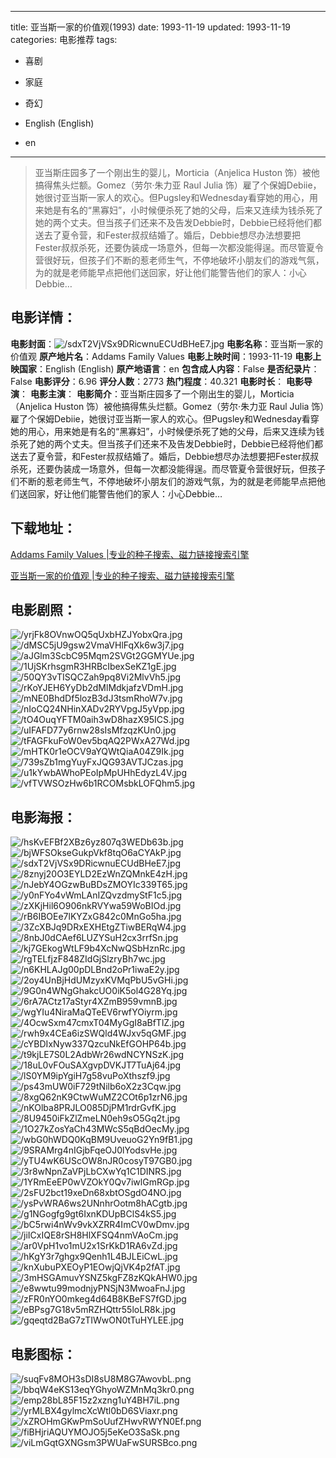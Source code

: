 
---
title: 亚当斯一家的价值观(1993)
date: 1993-11-19
updated: 1993-11-19
categories: 电影推荐
tags:
- 喜剧
- 家庭
- 奇幻

- English (English)
- en
---


> 亚当斯庄园多了一个刚出生的婴儿，Morticia（Anjelica Huston 饰）被他搞得焦头烂额。Gomez（劳尔·朱力亚 Raul Julia 饰）雇了个保姆Debiie，她很讨亚当斯一家人的欢心。但Pugsley和Wednesday看穿她的用心，用来她是有名的“黑寡妇”，小时候便杀死了她的父母，后来又连续为钱杀死了她的两个丈夫。但当孩子们还来不及告发Debbie时，Debbie已经将他们都送去了夏令营，和Fester叔叔结婚了。婚后，Debbie想尽办法想要把Fester叔叔杀死，还要伪装成一场意外，但每一次都没能得逞。而尽管夏令营很好玩，但孩子们不断的惹老师生气，不停地破坏小朋友们的游戏气氛，为的就是老师能早点把他们送回家，好让他们能警告他们的家人：小心Debbie…

## **电影详情**：

**电影封面**：<img src="https://image.tmdb.org/t/p/w200/sdxT2VjVSx9DRicwnuECUdBHeE7.jpg" alt="/sdxT2VjVSx9DRicwnuECUdBHeE7.jpg" title="/sdxT2VjVSx9DRicwnuECUdBHeE7.jpg">
**电影名称**：亚当斯一家的价值观
**原产地片名**：Addams Family Values
**电影上映时间**：1993-11-19
**电影上映国家**：English (English)
**原产地语言**：en
**包含成人内容**：False
**是否纪录片**：False
**电影评分**：6.96
**评分人数**：2773
**热门程度**：40.321
**电影时长**：
**电影导演**：
**电影主演**：
**电影简介**：亚当斯庄园多了一个刚出生的婴儿，Morticia（Anjelica Huston 饰）被他搞得焦头烂额。Gomez（劳尔·朱力亚 Raul Julia 饰）雇了个保姆Debiie，她很讨亚当斯一家人的欢心。但Pugsley和Wednesday看穿她的用心，用来她是有名的“黑寡妇”，小时候便杀死了她的父母，后来又连续为钱杀死了她的两个丈夫。但当孩子们还来不及告发Debbie时，Debbie已经将他们都送去了夏令营，和Fester叔叔结婚了。婚后，Debbie想尽办法想要把Fester叔叔杀死，还要伪装成一场意外，但每一次都没能得逞。而尽管夏令营很好玩，但孩子们不断的惹老师生气，不停地破坏小朋友们的游戏气氛，为的就是老师能早点把他们送回家，好让他们能警告他们的家人：小心Debbie…

## **下载地址**：
[Addams Family Values |专业的种子搜索、磁力链接搜索引擎](https://movie.amd794.com:2083/?search=Addams%20Family%20Values&ordering=&mode=match_phrase&page_size=10&page=1)

[亚当斯一家的价值观 |专业的种子搜索、磁力链接搜索引擎](https://movie.amd794.com:2083/?search=%E4%BA%9A%E5%BD%93%E6%96%AF%E4%B8%80%E5%AE%B6%E7%9A%84%E4%BB%B7%E5%80%BC%E8%A7%82&ordering=&mode=match_phrase&page_size=10&page=1)
 

## **电影剧照**：
<img src="https://image.tmdb.org/t/p/original/yrjFk8OVnwOQ5qUxbHZJYobxQra.jpg" alt="/yrjFk8OVnwOQ5qUxbHZJYobxQra.jpg" title="/yrjFk8OVnwOQ5qUxbHZJYobxQra.jpg"><img src="https://image.tmdb.org/t/p/original/dMSC5jU9gsw2VmaVHlFqXk6w3j7.jpg" alt="/dMSC5jU9gsw2VmaVHlFqXk6w3j7.jpg" title="/dMSC5jU9gsw2VmaVHlFqXk6w3j7.jpg"><img src="https://image.tmdb.org/t/p/original/aJGlm3ScbC95Mqm2SVGt2GGMYUe.jpg" alt="/aJGlm3ScbC95Mqm2SVGt2GGMYUe.jpg" title="/aJGlm3ScbC95Mqm2SVGt2GGMYUe.jpg"><img src="https://image.tmdb.org/t/p/original/1UjSKrhsgmR3HRBcIbexSeKZ1gE.jpg" alt="/1UjSKrhsgmR3HRBcIbexSeKZ1gE.jpg" title="/1UjSKrhsgmR3HRBcIbexSeKZ1gE.jpg"><img src="https://image.tmdb.org/t/p/original/50QY3vTISQCZah9pq8Vi2MlvVh5.jpg" alt="/50QY3vTISQCZah9pq8Vi2MlvVh5.jpg" title="/50QY3vTISQCZah9pq8Vi2MlvVh5.jpg"><img src="https://image.tmdb.org/t/p/original/rKoYJEH6YyDb2dMlMdkjafzVDmH.jpg" alt="/rKoYJEH6YyDb2dMlMdkjafzVDmH.jpg" title="/rKoYJEH6YyDb2dMlMdkjafzVDmH.jpg"><img src="https://image.tmdb.org/t/p/original/mNE0BhdDf5lozB3dJ3tsmRhoW7v.jpg" alt="/mNE0BhdDf5lozB3dJ3tsmRhoW7v.jpg" title="/mNE0BhdDf5lozB3dJ3tsmRhoW7v.jpg"><img src="https://image.tmdb.org/t/p/original/nIoCQ24NHinXADv2RYVpgJ5yVpp.jpg" alt="/nIoCQ24NHinXADv2RYVpgJ5yVpp.jpg" title="/nIoCQ24NHinXADv2RYVpgJ5yVpp.jpg"><img src="https://image.tmdb.org/t/p/original/tO4OuqYFTM0aih3wD8hazX95ICS.jpg" alt="/tO4OuqYFTM0aih3wD8hazX95ICS.jpg" title="/tO4OuqYFTM0aih3wD8hazX95ICS.jpg"><img src="https://image.tmdb.org/t/p/original/uIFAFD77y6rnw28sIsMfzqzKUn0.jpg" alt="/uIFAFD77y6rnw28sIsMfzqzKUn0.jpg" title="/uIFAFD77y6rnw28sIsMfzqzKUn0.jpg"><img src="https://image.tmdb.org/t/p/original/tFAGFkuFoW0ev5bqAQ2PWxA27Wd.jpg" alt="/tFAGFkuFoW0ev5bqAQ2PWxA27Wd.jpg" title="/tFAGFkuFoW0ev5bqAQ2PWxA27Wd.jpg"><img src="https://image.tmdb.org/t/p/original/mHTK0r1eOCV9aYQWtQiaA04Z9Ik.jpg" alt="/mHTK0r1eOCV9aYQWtQiaA04Z9Ik.jpg" title="/mHTK0r1eOCV9aYQWtQiaA04Z9Ik.jpg"><img src="https://image.tmdb.org/t/p/original/739sZb1mgYuyFxJQG93AVTJCzas.jpg" alt="/739sZb1mgYuyFxJQG93AVTJCzas.jpg" title="/739sZb1mgYuyFxJQG93AVTJCzas.jpg"><img src="https://image.tmdb.org/t/p/original/u1kYwbAWhoPEoIpMpUHhEdyzL4V.jpg" alt="/u1kYwbAWhoPEoIpMpUHhEdyzL4V.jpg" title="/u1kYwbAWhoPEoIpMpUHhEdyzL4V.jpg"><img src="https://image.tmdb.org/t/p/original/vfTVWSOzHw6b1RCOMsbkLOFQhm5.jpg" alt="/vfTVWSOzHw6b1RCOMsbkLOFQhm5.jpg" title="/vfTVWSOzHw6b1RCOMsbkLOFQhm5.jpg">

## **电影海报**：
<img src="https://image.tmdb.org/t/p/original/hsKvEFBf2XBz6yz807q3WEDb63b.jpg" alt="/hsKvEFBf2XBz6yz807q3WEDb63b.jpg" title="/hsKvEFBf2XBz6yz807q3WEDb63b.jpg"><img src="https://image.tmdb.org/t/p/original/bjWFSOkseGukpVkf8tqO6aCYAkP.jpg" alt="/bjWFSOkseGukpVkf8tqO6aCYAkP.jpg" title="/bjWFSOkseGukpVkf8tqO6aCYAkP.jpg"><img src="https://image.tmdb.org/t/p/original/sdxT2VjVSx9DRicwnuECUdBHeE7.jpg" alt="/sdxT2VjVSx9DRicwnuECUdBHeE7.jpg" title="/sdxT2VjVSx9DRicwnuECUdBHeE7.jpg"><img src="https://image.tmdb.org/t/p/original/8znyj20O3EYLD2EzWnZQMnkE4zH.jpg" alt="/8znyj20O3EYLD2EzWnZQMnkE4zH.jpg" title="/8znyj20O3EYLD2EzWnZQMnkE4zH.jpg"><img src="https://image.tmdb.org/t/p/original/nJebY4OGzwBuBDsZMOYIc339T65.jpg" alt="/nJebY4OGzwBuBDsZMOYIc339T65.jpg" title="/nJebY4OGzwBuBDsZMOYIc339T65.jpg"><img src="https://image.tmdb.org/t/p/original/y0nFYo4vWmLAnIZQvzdmyStF1c5.jpg" alt="/y0nFYo4vWmLAnIZQvzdmyStF1c5.jpg" title="/y0nFYo4vWmLAnIZQvzdmyStF1c5.jpg"><img src="https://image.tmdb.org/t/p/original/zXKjHil6O906nkRVYwa59WoBIOd.jpg" alt="/zXKjHil6O906nkRVYwa59WoBIOd.jpg" title="/zXKjHil6O906nkRVYwa59WoBIOd.jpg"><img src="https://image.tmdb.org/t/p/original/rB6IBOEe7lKYZxG842c0MnGo5ha.jpg" alt="/rB6IBOEe7lKYZxG842c0MnGo5ha.jpg" title="/rB6IBOEe7lKYZxG842c0MnGo5ha.jpg"><img src="https://image.tmdb.org/t/p/original/3ZcXBJq9DRxEXHEtgZTiwBERqW4.jpg" alt="/3ZcXBJq9DRxEXHEtgZTiwBERqW4.jpg" title="/3ZcXBJq9DRxEXHEtgZTiwBERqW4.jpg"><img src="https://image.tmdb.org/t/p/original/8nbJ0dCAef6LUZYSuH2cx3rrfSn.jpg" alt="/8nbJ0dCAef6LUZYSuH2cx3rrfSn.jpg" title="/8nbJ0dCAef6LUZYSuH2cx3rrfSn.jpg"><img src="https://image.tmdb.org/t/p/original/kj7GEkogWtLF9b4XcNwQSbHznRc.jpg" alt="/kj7GEkogWtLF9b4XcNwQSbHznRc.jpg" title="/kj7GEkogWtLF9b4XcNwQSbHznRc.jpg"><img src="https://image.tmdb.org/t/p/original/rgTELfjzF848ZIdGjSlzryBh7wc.jpg" alt="/rgTELfjzF848ZIdGjSlzryBh7wc.jpg" title="/rgTELfjzF848ZIdGjSlzryBh7wc.jpg"><img src="https://image.tmdb.org/t/p/original/n6KHLAJg00pDLBnd2oPr1iwaE2y.jpg" alt="/n6KHLAJg00pDLBnd2oPr1iwaE2y.jpg" title="/n6KHLAJg00pDLBnd2oPr1iwaE2y.jpg"><img src="https://image.tmdb.org/t/p/original/2oy4UnBjHdUMzyxKVMqPbU5vGHi.jpg" alt="/2oy4UnBjHdUMzyxKVMqPbU5vGHi.jpg" title="/2oy4UnBjHdUMzyxKVMqPbU5vGHi.jpg"><img src="https://image.tmdb.org/t/p/original/9G0n4WNgGhakcUO0iK5ol4G28Yq.jpg" alt="/9G0n4WNgGhakcUO0iK5ol4G28Yq.jpg" title="/9G0n4WNgGhakcUO0iK5ol4G28Yq.jpg"><img src="https://image.tmdb.org/t/p/original/6rA7ACtz17aStyr4XZmB959vmnB.jpg" alt="/6rA7ACtz17aStyr4XZmB959vmnB.jpg" title="/6rA7ACtz17aStyr4XZmB959vmnB.jpg"><img src="https://image.tmdb.org/t/p/original/wgYIu4NiraMaQTeEV6rwfYOiyrm.jpg" alt="/wgYIu4NiraMaQTeEV6rwfYOiyrm.jpg" title="/wgYIu4NiraMaQTeEV6rwfYOiyrm.jpg"><img src="https://image.tmdb.org/t/p/original/4OcwSxm47cmxT04MyGgI8aBfTlZ.jpg" alt="/4OcwSxm47cmxT04MyGgI8aBfTlZ.jpg" title="/4OcwSxm47cmxT04MyGgI8aBfTlZ.jpg"><img src="https://image.tmdb.org/t/p/original/rwh9x4CEa6izSWQld4WJxv5qGMF.jpg" alt="/rwh9x4CEa6izSWQld4WJxv5qGMF.jpg" title="/rwh9x4CEa6izSWQld4WJxv5qGMF.jpg"><img src="https://image.tmdb.org/t/p/original/cYBDIxNyw337QzcuNkEfGOHP64b.jpg" alt="/cYBDIxNyw337QzcuNkEfGOHP64b.jpg" title="/cYBDIxNyw337QzcuNkEfGOHP64b.jpg"><img src="https://image.tmdb.org/t/p/original/t9kjLE7S0L2AdbWr26wdNCYNSzK.jpg" alt="/t9kjLE7S0L2AdbWr26wdNCYNSzK.jpg" title="/t9kjLE7S0L2AdbWr26wdNCYNSzK.jpg"><img src="https://image.tmdb.org/t/p/original/18uL0vFOuSAXgvpDVKJT7TuAj64.jpg" alt="/18uL0vFOuSAXgvpDVKJT7TuAj64.jpg" title="/18uL0vFOuSAXgvpDVKJT7TuAj64.jpg"><img src="https://image.tmdb.org/t/p/original/lS0YM9ipYgiH7g58vuPoXthszf9.jpg" alt="/lS0YM9ipYgiH7g58vuPoXthszf9.jpg" title="/lS0YM9ipYgiH7g58vuPoXthszf9.jpg"><img src="https://image.tmdb.org/t/p/original/ps43mUW0iF729tNilb6oX2z3Cqw.jpg" alt="/ps43mUW0iF729tNilb6oX2z3Cqw.jpg" title="/ps43mUW0iF729tNilb6oX2z3Cqw.jpg"><img src="https://image.tmdb.org/t/p/original/8xgQ62nK9CtwWuMZ2COt6p1zrN6.jpg" alt="/8xgQ62nK9CtwWuMZ2COt6p1zrN6.jpg" title="/8xgQ62nK9CtwWuMZ2COt6p1zrN6.jpg"><img src="https://image.tmdb.org/t/p/original/nKOlba8PRJLO085DjPM1rdrGvfK.jpg" alt="/nKOlba8PRJLO085DjPM1rdrGvfK.jpg" title="/nKOlba8PRJLO085DjPM1rdrGvfK.jpg"><img src="https://image.tmdb.org/t/p/original/8U9450iFkZlZmeLN0eh9sO5Gq2t.jpg" alt="/8U9450iFkZlZmeLN0eh9sO5Gq2t.jpg" title="/8U9450iFkZlZmeLN0eh9sO5Gq2t.jpg"><img src="https://image.tmdb.org/t/p/original/1O27kZosYaCh43MWcS5qBdOecMy.jpg" alt="/1O27kZosYaCh43MWcS5qBdOecMy.jpg" title="/1O27kZosYaCh43MWcS5qBdOecMy.jpg"><img src="https://image.tmdb.org/t/p/original/wbG0hWDQ0KqBM9UveuoG2Yn9fB1.jpg" alt="/wbG0hWDQ0KqBM9UveuoG2Yn9fB1.jpg" title="/wbG0hWDQ0KqBM9UveuoG2Yn9fB1.jpg"><img src="https://image.tmdb.org/t/p/original/9SRAMrg4nIGjbFqeOJ0lYodsvHe.jpg" alt="/9SRAMrg4nIGjbFqeOJ0lYodsvHe.jpg" title="/9SRAMrg4nIGjbFqeOJ0lYodsvHe.jpg"><img src="https://image.tmdb.org/t/p/original/yTU4wK6UScOW8nJR0cosyT97GB0.jpg" alt="/yTU4wK6UScOW8nJR0cosyT97GB0.jpg" title="/yTU4wK6UScOW8nJR0cosyT97GB0.jpg"><img src="https://image.tmdb.org/t/p/original/3r8wNpnZaVPjLbCXwYq1C1DINRS.jpg" alt="/3r8wNpnZaVPjLbCXwYq1C1DINRS.jpg" title="/3r8wNpnZaVPjLbCXwYq1C1DINRS.jpg"><img src="https://image.tmdb.org/t/p/original/1YRmEeEP0wVZOkY0Qv7iwlGmRGp.jpg" alt="/1YRmEeEP0wVZOkY0Qv7iwlGmRGp.jpg" title="/1YRmEeEP0wVZOkY0Qv7iwlGmRGp.jpg"><img src="https://image.tmdb.org/t/p/original/2sFU2bct19xeDn68xbtOSgdO4NO.jpg" alt="/2sFU2bct19xeDn68xbtOSgdO4NO.jpg" title="/2sFU2bct19xeDn68xbtOSgdO4NO.jpg"><img src="https://image.tmdb.org/t/p/original/ysPvWRA6ws2UNnhrOotm8hACgtb.jpg" alt="/ysPvWRA6ws2UNnhrOotm8hACgtb.jpg" title="/ysPvWRA6ws2UNnhrOotm8hACgtb.jpg"><img src="https://image.tmdb.org/t/p/original/g1NGogfg9gt6IxnKDUpBClS4kS5.jpg" alt="/g1NGogfg9gt6IxnKDUpBClS4kS5.jpg" title="/g1NGogfg9gt6IxnKDUpBClS4kS5.jpg"><img src="https://image.tmdb.org/t/p/original/bC5rwi4nWv9vkXZRR4ImCV0wDmv.jpg" alt="/bC5rwi4nWv9vkXZRR4ImCV0wDmv.jpg" title="/bC5rwi4nWv9vkXZRR4ImCV0wDmv.jpg"><img src="https://image.tmdb.org/t/p/original/jiICxIQE8rSH8HlXFSQ4nmVAoCm.jpg" alt="/jiICxIQE8rSH8HlXFSQ4nmVAoCm.jpg" title="/jiICxIQE8rSH8HlXFSQ4nmVAoCm.jpg"><img src="https://image.tmdb.org/t/p/original/ar0VpH1vo1mU2x1SrKkD1RA6vZd.jpg" alt="/ar0VpH1vo1mU2x1SrKkD1RA6vZd.jpg" title="/ar0VpH1vo1mU2x1SrKkD1RA6vZd.jpg"><img src="https://image.tmdb.org/t/p/original/hKgY3r7ghgx9Qenh1L4BJLEiCwL.jpg" alt="/hKgY3r7ghgx9Qenh1L4BJLEiCwL.jpg" title="/hKgY3r7ghgx9Qenh1L4BJLEiCwL.jpg"><img src="https://image.tmdb.org/t/p/original/knXubuPXEOyP1EOwjQjVK4p2fAT.jpg" alt="/knXubuPXEOyP1EOwjQjVK4p2fAT.jpg" title="/knXubuPXEOyP1EOwjQjVK4p2fAT.jpg"><img src="https://image.tmdb.org/t/p/original/3mHSGAmuvYSNZ5kgFZ8zKQkAHW0.jpg" alt="/3mHSGAmuvYSNZ5kgFZ8zKQkAHW0.jpg" title="/3mHSGAmuvYSNZ5kgFZ8zKQkAHW0.jpg"><img src="https://image.tmdb.org/t/p/original/e8wwtu99modnjyPNSjN3MwoaFnJ.jpg" alt="/e8wwtu99modnjyPNSjN3MwoaFnJ.jpg" title="/e8wwtu99modnjyPNSjN3MwoaFnJ.jpg"><img src="https://image.tmdb.org/t/p/original/zFR0nYO0mkeg4d64B8KBeFS7fGD.jpg" alt="/zFR0nYO0mkeg4d64B8KBeFS7fGD.jpg" title="/zFR0nYO0mkeg4d64B8KBeFS7fGD.jpg"><img src="https://image.tmdb.org/t/p/original/eBPsg7G18v5mRZHQttr55loLR8k.jpg" alt="/eBPsg7G18v5mRZHQttr55loLR8k.jpg" title="/eBPsg7G18v5mRZHQttr55loLR8k.jpg"><img src="https://image.tmdb.org/t/p/original/gqeqtd2BaG7zTIWwON0tTuHYLEE.jpg" alt="/gqeqtd2BaG7zTIWwON0tTuHYLEE.jpg" title="/gqeqtd2BaG7zTIWwON0tTuHYLEE.jpg">

## **电影图标**：
<img src="https://image.tmdb.org/t/p/original/suqFv8MOH3sDI8sU8M8G7AwovbL.png" alt="/suqFv8MOH3sDI8sU8M8G7AwovbL.png" title="/suqFv8MOH3sDI8sU8M8G7AwovbL.png"><img src="https://image.tmdb.org/t/p/original/bbqW4eKS13eqYGhyoWZMnMq3kr0.png" alt="/bbqW4eKS13eqYGhyoWZMnMq3kr0.png" title="/bbqW4eKS13eqYGhyoWZMnMq3kr0.png"><img src="https://image.tmdb.org/t/p/original/emp28bL85F15z2xzng1uY4BH7iL.png" alt="/emp28bL85F15z2xzng1uY4BH7iL.png" title="/emp28bL85F15z2xzng1uY4BH7iL.png"><img src="https://image.tmdb.org/t/p/original/yrMLBX4gylmcXcWtl0bD6SViaxr.png" alt="/yrMLBX4gylmcXcWtl0bD6SViaxr.png" title="/yrMLBX4gylmcXcWtl0bD6SViaxr.png"><img src="https://image.tmdb.org/t/p/original/xZROHmGKwPmSoUufZHwvRWYN0Ef.png" alt="/xZROHmGKwPmSoUufZHwvRWYN0Ef.png" title="/xZROHmGKwPmSoUufZHwvRWYN0Ef.png"><img src="https://image.tmdb.org/t/p/original/fiBHjriAQUYMOJO5j5eKeO3SaSk.png" alt="/fiBHjriAQUYMOJO5j5eKeO3SaSk.png" title="/fiBHjriAQUYMOJO5j5eKeO3SaSk.png"><img src="https://image.tmdb.org/t/p/original/viLmGqtGXNGsm3PWUaFwSURSBco.png" alt="/viLmGqtGXNGsm3PWUaFwSURSBco.png" title="/viLmGqtGXNGsm3PWUaFwSURSBco.png">
